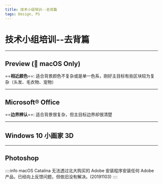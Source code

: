 ```yaml
---
title: 技术小组培训--去背篇
tags: Design, PS
---
```


# 技术小组培训--去背篇

---
## Preview ( macOS Only)

==**相近颜色**==: 适合背景颜色不复杂或是单一色系，刚好主目标有些区块较为复杂（头发、毛衣物、宠物）

---
## Microsoft® Office

==**边界辨认**==: 适合背景很复杂，但主目标边界却很清楚

---
## Windows 10 小画家 3D

---
## Photoshop

::::info
macOS Catalina 无法透过北大购买的 Adobe 安装程序安装任何 Adobe 产品，已经向上反馈问题，但依旧没有解决。(20191103)
::::

